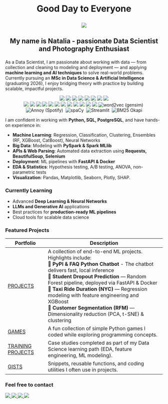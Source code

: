 # <p align="center"> Good Day to Everyone </p>

<center><img src = https://mozartcultures.com/en/wp-content/uploads/2021/04/data-s.jpeg></center>

## <p align="center"> My name is Natalia - passionate Data Scientist and Photography Enthusiast </p>

As a Data Scientist, I am passionate about working with data — from collection and cleaning to modeling and deployment — and applying **machine learning and AI techniques** to solve real-world problems.  
Currently pursuing an **MSc in Data Science & Artificial Intelligence** (graduating 2026), I enjoy bridging theory with practice by building scalable, impactful projects.

<p align="center">
  <img src="https://img.shields.io/badge/Python-3776AB?logo=python&logoColor=white" /> 
  <img src="https://img.shields.io/badge/SQL-336791" /> 
  <img src="https://img.shields.io/badge/PostgreSQL-4169E1?logo=postgresql&logoColor=white" /> 
  <img src="https://img.shields.io/badge/scikit--learn-F7931E?logo=scikitlearn&logoColor=white" /> 
  <img src="https://img.shields.io/badge/pandas-150458?logo=pandas&logoColor=white" /> 
  <img src="https://img.shields.io/badge/NumPy-013243?logo=numpy&logoColor=white" /> 
  <img src="https://img.shields.io/badge/Matplotlib-11557C?logo=matplotlib&logoColor=white" /> 
  <img src="https://img.shields.io/badge/Plotly-3F4F75?logo=plotly&logoColor=white" />
  <br/>
  <img src="https://img.shields.io/badge/PySpark-E25A1C?logo=apachespark&logoColor=white" /> 
  <img src="https://img.shields.io/badge/Spark_MLlib-E25A1C?logo=apachespark&logoColor=white" /> 
  <img src="https://img.shields.io/badge/Requests-000000?logo=requests&logoColor=white" /> 
  <img src="https://img.shields.io/badge/BeautifulSoup-181717" /> 
  <img src="https://img.shields.io/badge/Selenium-43B02A?logo=selenium&logoColor=white" /> 
  <img src="https://img.shields.io/badge/FastAPI-009688?logo=fastapi&logoColor=white" /> 
  <img src="https://img.shields.io/badge/Docker-2496ED?logo=docker&logoColor=white" /> 
  <img src="https://img.shields.io/badge/Jupyter-F37626?logo=jupyter&logoColor=white" /> 
  <img src="https://img.shields.io/badge/Git-F05032?logo=git&logoColor=white" /> 
  <img src="https://img.shields.io/badge/GitHub-181717?logo=github&logoColor=white" /> 
  <img src="https://img.shields.io/badge/VS%20Code-007ACC?logo=visualstudiocode&logoColor=white" /> 
  <img src="https://img.shields.io/badge/macOS-000000?logo=apple&logoColor=white" />
  <img src="https://img.shields.io/badge/word2vec-3C78A9?logo=gensim&logoColor=white" alt="word2vec (gensim)">&nbsp;
  <img src="https://img.shields.io/badge/Annoy-1DB954?logo=spotify&logoColor=white" alt="Annoy (Spotify)">&nbsp;
  <img src="https://img.shields.io/badge/spaCy-09A3D5?logo=spacy&logoColor=white" alt="spaCy">&nbsp;
  <img src="https://img.shields.io/badge/Streamlit-FF4B4B?logo=streamlit&logoColor=white" alt="Streamlit">&nbsp;
  <img src="https://img.shields.io/badge/BM25%20Okapi-444444" alt="BM25 Okapi">
  
</p>

I am confident in working with **Python, SQL, PostgreSQL**, and have hands-on experience in:  
- **Machine Learning**: Regression, Classification, Clustering, Ensembles (RF, XGBoost, CatBoost), Neural Networks  
- **Big Data**: Modeling with **PySpark & Spark MLlib**  
- **APIs & Web Parsing**: Automated data extraction using **Requests, BeautifulSoup, Selenium**  
- **Deployment**: ML pipelines with **FastAPI & Docker**  
- **EDA & Statistics**: Hypothesis testing, A/B testing, ANOVA, non-parametric tests  
- **Visualization**: Pandas, Matplotlib, Seaborn, Plotly, SHAP.


### Currently Learning
- Advanced **Deep Learning & Neural Networks**
- **LLMs and Generative AI** applications
- Best practices for **production-ready ML pipelines**
- Cloud tools for scalable data science

### Featured Projects

| Portfolio | Description |
|---|---|
|[PROJECTS](https://github.com/KonovalovaDS/PROJECTS) | A collection of end-to-end ML projects. Highlights include: <br>🔹 **PyPI & FAQ Python Chatbot** - The chatbot delivers fast, local inference<br>🔹 **Student Dropout Prediction** — Random Forest pipeline, deployed via FastAPI & Docker<br>🔹 **Taxi Ride Duration (NYC)** — Regression modeling with feature engineering and XGBoost<br>🔹 **Customer Segmentation (RFM)** — Dimensionality reduction (PCA, t-SNE) & clustering|
|[GAMES](https://github.com/KonovalovaDS/GAMES) | A fun collection of simple Python games I coded while exploring programming concepts.|
|[TRAINING PROJECTS](https://github.com/KonovalovaDS/TRAINING_PROJECTS) | Case studies completed as part of my Data Science learning path (EDA, feature engineering, ML modeling).|
|[GISTS](https://gist.github.com/KonovalovaDS) | Snippets, reusable functions, and coding utilities I often use in projects.|

### Feel free to contact 

<!-- Contact -->
  <a href="mailto:natalia_konovalova@icloud.com">
    <img src="https://img.shields.io/badge/Email-D14836?logo=gmail&logoColor=white" />
  </a>
  <a href="https://www.linkedin.com/in/nataliadatascience/">
    <img src="https://img.shields.io/badge/LinkedIn-0A66C2?logo=linkedin&logoColor=white" />
  </a>
  <a href="https://www.kaggle.com/nataliamantyk">
    <img src="https://img.shields.io/badge/Kaggle-20BEFF?logo=kaggle&logoColor=white" />
  </a>
  <a href="https://t.me/KonovalovaDS">
    <img src="https://img.shields.io/badge/Telegram-26A5E4?logo=telegram&logoColor=white" />
  </a>
